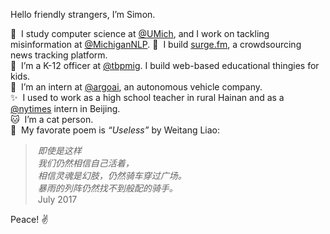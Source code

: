 Hello friendly strangers, I’m Simon.

🔬&nbsp;&nbsp;I study computer science at [@UMich](https://github.com/umich), and I work on tackling misinformation at [@MichiganNLP](https://github.com/MichiganNLP).
🌊&nbsp;&nbsp;I build [surge.fm](https://github.com/surgefm), a crowdsourcing news tracking platform.  
📖&nbsp;&nbsp;I’m a K-12 officer at [@tbpmig](https://github.com/tbpmig). I build web-based educational thingies for kids.  
🚗&nbsp;&nbsp;I’m an intern at [@argoai](https://github.com/argoai), an autonomous vehicle company.  
✨&nbsp;&nbsp;I used to work as a high school teacher in rural Hainan and as a [@nytimes](https://github.com/nytimes) intern in Beijing.  
🐱&nbsp;&nbsp;I’m a cat person.  
🍵&nbsp;&nbsp;My favorate poem is _“Useless”_ by Weitang Liao:
>&nbsp;_即使是这样_  
>&nbsp;_我们仍然相信自己活着，_  
>&nbsp;_相信灵魂是幻肢，仍然骑车穿过广场。_  
>&nbsp;_暴雨的列阵仍然找不到般配的骑手。_  
>&nbsp;July 2017

Peace! ✌️
